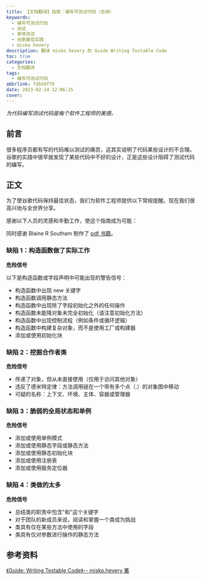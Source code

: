```yaml
---
title: 【文档翻译】指南：编写可测试代码（总纲）
keywords:
  - 编写可测试代码
  - 测试
  - 单体测试
  - 谷歌最佳实践
  - misko hevery
description: 翻译 misko hevery 的 Guide Writing Testable Code
toc: true
categories:
  - 文档翻译
tags:
  - 编写可测试代码
abbrlink: fdb50f70
date: 2023-02-24 12:06:15
cover:
---
```


_为代码编写测试代码是每个软件工程师的美德。_

## 前言

很多程序员都有写的代码难以测试的痛苦，这其实说明了代码某些设计的不合理。谷歌的实践中很早就发现了某些代码中不好的设计，正是这些设计阻碍了测试代码的编写。

<!-- more -->

## 正文

为了使谷歌代码保持最佳状态，我们为软件工程师提供以下常规提醒。现在我们很高兴地与全世界分享。

感谢以下人员的灵感和辛勤工作，使这个指南成为可能：

同时感谢 Blaine R Southam 制作了 [pdf 书籍](http://misko.hevery.com/attachments/Guide-Writing%20Testable%20Code.pdf)。

### 缺陷 1：构造函数做了实际工作

**危险信号**

以下是构造函数或字段声明中可能出现的警告信号：

- 构造函数中出现 new 关键字
- 构造函数调用静态方法
- 构造函数中出现除了字段初始化之外的任何操作
- 构造函数未能降对象未完全初始化（请注意初始化方法）
- 构造函数中出现控制流程（例如条件或循环逻辑）
- 构造函数中构建复杂对象，而不是使用工厂或构建器
- 添加或使用初始化块

### 缺陷 2：挖掘合作者类

**危险信号**

- 传递了对象，但从未直接使用（仅用于访问其他对象）
- 违反了德米特定律：方法调用链在一个带有多个点（.）的对象图中移动
- 可疑的名称：上下文、环境、主体、容器或管理器

### 缺陷 3：脆弱的全局状态和单例

**危险信号**

- 添加或使用单例模式
- 添加或使用静态字段或静态方法
- 添加或使用静态初始化块
- 添加或使用注册表
- 添加或使用服务定位器

### 缺陷 4：类做的太多

**危险信号**

- 总结类的职责中包含"和"这个关键字
- 对于团队的新成员来说，阅读和掌握一个类成为挑战
- 类具有仅在某些方法中使用的字段
- 类具有仅对参数进行操作的静态方法

## 参考资料

[《Guide: Writing Testable Code》-- misko.hevery 著](http://misko.hevery.com/code-reviewers-guide)
